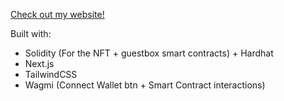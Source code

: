 [Check out my website!](https://samsandoval.me)

Built with:
<ul>
  <li>Solidity (For the NFT + guestbox smart contracts) + Hardhat</li>
  <li>Next.js</li>
  <li>TailwindCSS</li>
  <li>Wagmi (Connect Wallet btn + Smart Contract interactions)</li>
</ul>

